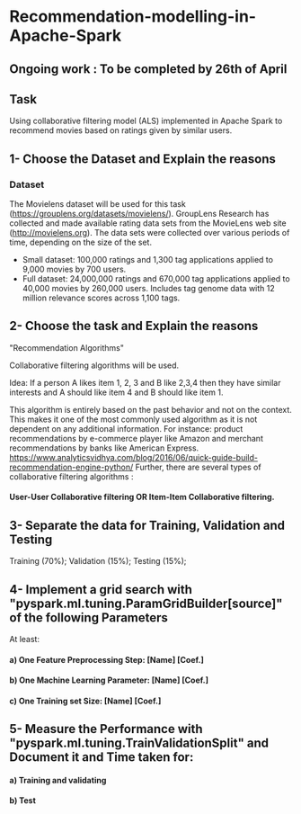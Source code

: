 

# Recommendation-modelling-in-Apache-Spark
## Ongoing work : To be completed by 26th of April

## Task
Using collaborative filtering model (ALS) implemented in Apache Spark to recommend movies based on ratings given by similar users.

## 1- Choose the Dataset and Explain the reasons

### Dataset
The Movielens dataset will be used for this task (https://grouplens.org/datasets/movielens/). 
GroupLens Research has collected and made available rating data sets from the MovieLens web site (http://movielens.org). The data sets were collected over various periods of time, depending on the size of the set.

* Small dataset: 100,000 ratings and 1,300 tag applications applied to 9,000 movies by 700 users.
* Full dataset: 24,000,000 ratings and 670,000 tag applications applied to 40,000 movies by 260,000 users. Includes tag genome data with 12 million relevance scores across 1,100 tags.


## 2- Choose the task and Explain the reasons

"Recommendation Algorithms"

Collaborative filtering algorithms will be used.

Idea: If a person A likes item 1, 2, 3 and B like 2,3,4 then they have similar interests and A should like item 4 and B should like item 1.

This algorithm is entirely based on the past behavior and not on the context. This makes it one of the most commonly used algorithm as it is not dependent on any additional information. For instance: product recommendations by e-commerce player like Amazon and merchant recommendations by banks like American Express. https://www.analyticsvidhya.com/blog/2016/06/quick-guide-build-recommendation-engine-python/
Further, there are several types of collaborative filtering algorithms :

#### User-User Collaborative filtering  OR  Item-Item Collaborative filtering. 


## 3- Separate the data for Training, Validation and Testing

Training (70%);
Validation (15%);
Testing (15%);


## 4- Implement a grid search with "pyspark.ml.tuning.ParamGridBuilder[source]" of the following Parameters
At least:
#### a)  One Feature Preprocessing Step: [Name] [Coef.] 
#### b)  One Machine Learning Parameter: [Name] [Coef.]
#### c)  One Training set Size: [Name] [Coef.]


## 5- Measure the Performance with "pyspark.ml.tuning.TrainValidationSplit" and Document it and Time taken for:

#### a) Training and validating
#### b) Test




